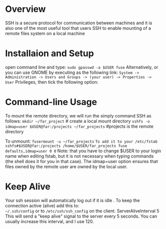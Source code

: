 # Overview
SSH is a secure protocol for communication between machines and 
it is also one of the most useful tool that users SSH to enable
mounting of a remote files system on a local machine
# Installaion and Setup
open command line and type:
`sudo gpasswd -a $USER fuse`
Alternatively, or you can use GNOME by executing as the following link:
`System -> Administration -> Users and Groups -> (your user) -> Properties -> User`
Privileges, then tick the following option:
# Command-line Usage
To mount the remote directory, we will run the simply command SSH as follows:
`mkdir ~/far_project` # create a local mount directory
`sshfs -o idmap=user $USER@far:/projects ~/far_projects` #projects is the 
remote directory

To unmount:
`fusermount -u ~/far_projects`
`To add it to your /etc/fstab`
`sshfs#$USER@far:/projects /home/$USER/far_projects fuse defaults,idmap=user 0 0`
Note: that you have to change $USER to your login name when editing fstab, but it is not necessary when typing commands (the shell does it for you in that case).
The idmap=user option ensures that files owned by the remote user are owned by the local user.
# Keep Alive
Your ssh session will automatically log out if it is idle
. To keep the connection active (alive) add this to:\
`~/.ssh/config` or to `/etc/ssh/ssh_config` on the client.
ServerAliveInterval 5
This will send a "keep alive" signal to the server every 5 seconds. You can usually increase this interval, and I use 120.
